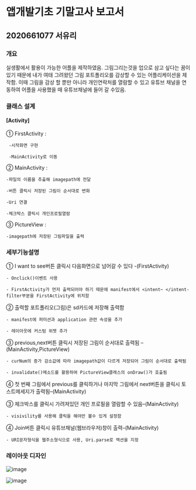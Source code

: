 # 앱개발기초 기말고사 보고서
## 2020661077 서유리
### 개요
 실생활에서 활용이 가능한 어플을 제작하였음. 그림그리는것을 업으로 삼고 싶다는 꿈이 있기 때문에 내가 여태 그려왔던 그림 포트폴리오를 감상할 수 있는 어플리케이션을 제작함. 이때 그림을 감상 할 뿐만 아니라 개인연락처를 열람할 수 있고 유튜브 채널을 연동하여 어플을 사용했을 때 유튜브채널에 들어 갈 수있음.
 
 

### 클래스 설계
 #### [Activity]
 
   ① FirstActivity : 
   
     -시작화면 구현

     -MainActivity로 이동

   ② MainActivity :  
   
    -파일의 이름을 추출해 imagepath에 전달

    -버튼 클릭시 저장된 그림이 순서대로 변화

    -Uri 연결

	-체크박스 클릭시 개인프로필열람 
	
   ③ PictureView : 
   
    -imagepath에 저장된 그림파일을 출력

### 세부기능설명

   ① I want to see버튼 클릭시 다음화면으로 넘어갈 수 있다 -(FirstActivity)
   
    - Onclick()이벤트 사용
    
    - FirstActivity가 먼저 출력되어야 하기 때문에 manifest에서 <intent~ </intent- filter부분을 FirstActivity에 위치함

   ② 출력할 포트폴리오(그림)은 sd카드에 저장해 출력함
   
    - manifest에 퍼미션과 application 관련 속성을 추가
    
    - 레이아웃에 커스텀 위젯 추가

   ③ previous,next버튼 클릭시 저장된 그림이 순서대로 출력됨  –(MainActivity,PictureView)
   
    - curNum의 증가 감소값에 따라 imagepath값이 다르게 저장되어 그림이 순서대로 출력됨
    
    - invalidate()메소드를 활용하여 PictureView클래스의 onDraw()가 호출됨

   ④ 첫 번째 그림에서 previous를 클릭하거나 마지막 그림에서 next버튼을 클릭시 토스트메세지가 출력됨–(MainActivity)

   ③ 체크박스를 클릭시 가려져있던 개인 프로필을 열람할 수 있음–(MainActivity)
   
    - visivility를 사용해 클릭을 해야만 볼수 있게 설정함

   ④ Join버튼 클릭시 유튜브채널(웹브라우저)창이 출력–(MainActivity)
   
    - URI문자형식을 웹주소형식으로 사용, Uri.parse로 액션을 지정

### 레이아웃 디자인

![image](https://user-images.githubusercontent.com/94296298/145874865-71b4ea38-0f2d-4771-acaf-acffee408d44.png)

![image](https://user-images.githubusercontent.com/94296298/145874923-763e2a9f-2648-424f-8730-60360e210b3b.png)



